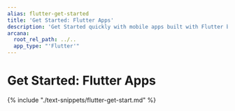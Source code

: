 ```yaml
---
alias: flutter-get-started
title: 'Get Started: Flutter Apps'
description: 'Get Started quickly with mobile apps built with Flutter by following these step-by-step instructions. Register the app, obtain a ClientID and then integrate the app with the Arcana Auth SDK.'
arcana:
  root_rel_path: ../..
  app_type: "'Flutter'"
---
```


# Get Started: Flutter Apps

{% include "./text-snippets/flutter-get-start.md" %}